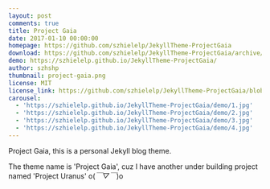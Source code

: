 ```yaml
---
layout: post
comments: true
title: Project Gaia
date: 2017-01-10 00:00:00
homepage: https://github.com/szhielelp/JekyllTheme-ProjectGaia
download: https://github.com/szhielelp/JekyllTheme-ProjectGaia/archive/master.zip
demo: https://szhielelp.github.io/JekyllTheme-ProjectGaia/
author: szhshp
thumbnail: project-gaia.png
license: MIT
license_link: https://github.com/szhielelp/JekyllTheme-ProjectGaia/blob/master/LICENSE
carousel:
  - 'https://szhielelp.github.io/JekyllTheme-ProjectGaia/demo/1.jpg'
  - 'https://szhielelp.github.io/JekyllTheme-ProjectGaia/demo/2.jpg'
  - 'https://szhielelp.github.io/JekyllTheme-ProjectGaia/demo/3.jpg'
  - 'https://szhielelp.github.io/JekyllTheme-ProjectGaia/demo/4.jpg'
---
```


Project Gaia, this is a personal Jekyll blog theme.

The theme name is 'Project Gaia', cuz I have another under building project named 'Project Uranus' o(*￣▽￣*)o
